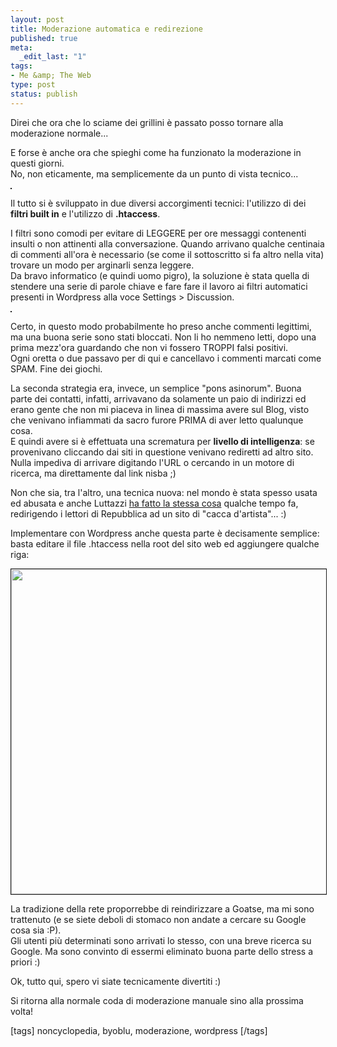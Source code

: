 ```yaml
--- 
layout: post
title: Moderazione automatica e redirezione
published: true
meta: 
  _edit_last: "1"
tags: 
- Me &amp; The Web
type: post
status: publish
---
```

Direi che ora che lo sciame dei grillini è passato posso tornare alla moderazione normale...  
  
E forse è anche ora che spieghi come ha funzionato la moderazione in questi giorni.  
No, non eticamente, ma semplicemente da un punto di vista tecnico...
  
<img src="http://www.lastknight.com/download/2008/08/moderazione.jpg" alt="" title="moderazione" class="aligncenter size-full wp-image-914" border=1 /> 
  
Il tutto si è sviluppato in due diversi accorgimenti tecnici: l'utilizzo di dei **filtri built in** e l'utilizzo di **.htaccess**.  
  
I filtri sono comodi per evitare di LEGGERE per ore messaggi contenenti insulti o non attinenti alla conversazione. Quando arrivano qualche centinaia di commenti all'ora è necessario (se come il sottoscritto si fa altro nella vita) trovare un modo per arginarli senza leggere.  
Da bravo informatico (e quindi uomo pigro), la soluzione è stata quella di stendere una serie di parole chiave e fare fare il lavoro ai filtri automatici presenti in Wordpress alla voce Settings > Discussion.  
  
<img src="http://www.lastknight.com/download/2008/08/moderazione2.jpg" alt="" title="moderazione" class="aligncenter size-full wp-image-914" border=1 /> 
  
Certo, in questo modo probabilmente ho preso anche commenti legittimi, ma una buona serie sono stati bloccati. Non li ho nemmeno letti, dopo una prima mezz'ora guardando che non vi fossero TROPPI falsi positivi.  
Ogni oretta o due passavo per di qui e cancellavo i commenti marcati come SPAM. Fine dei giochi.  
  
La seconda strategia era, invece, un semplice "pons asinorum". Buona parte dei contatti, infatti, arrivavano da solamente un paio di indirizzi ed erano gente che non mi piaceva in linea di massima avere sul Blog, visto che venivano infiammati da sacro furore PRIMA di aver letto qualunque cosa.  
E quindi avere si è effettuata una scrematura per **livello di intelligenza**: se provenivano cliccando dai siti in questione venivano rediretti ad altro sito. Nulla impediva di arrivare digitando l'URL o cercando in un motore di ricerca, ma direttamente dal link nisba ;)  
  
Non che sia, tra l'altro, una tecnica nuova: nel mondo è stata spesso usata ed abusata e anche Luttazzi [ha fatto la stessa cosa][1] qualche tempo fa, redirigendo i lettori di Repubblica ad un sito di "cacca d'artista"... :)  
  
Implementare con Wordpress anche questa parte è decisamente semplice: basta editare il file .htaccess nella root del sito web ed aggiungere qualche riga:  
  
<img src="http://www.lastknight.com/download/2008/08/moderazione3.jpg" alt="" title="moderazione" class="aligncenter size-full wp-image-914" width=520 border=1  /> 
  
La tradizione della rete proporrebbe di reindirizzare a Goatse, ma mi sono trattenuto (e se siete deboli di stomaco non andate a cercare su Google cosa sia :P).  
Gli utenti più determinati sono arrivati lo stesso, con una breve ricerca su Google. Ma sono convinto di essermi eliminato buona parte dello stress a priori :)  
  
Ok, tutto qui, spero vi siate tecnicamente divertiti :)  
  
Si ritorna alla normale coda di moderazione manuale sino alla prossima volta!  
  
[tags] noncyclopedia, byoblu, moderazione, wordpress [/tags]  


[1]: http://www.7yearwinter.com/2007/12/i-blog-smascherano-repubblica-e-libero-hanno-linkato-la-merda/ 
